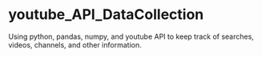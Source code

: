 # youtube_API_DataCollection
Using python, pandas, numpy, and youtube API to keep track of searches, videos, channels, and other information.
